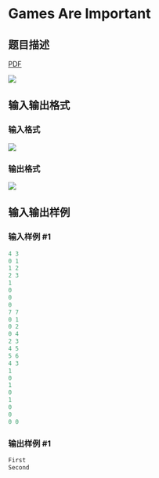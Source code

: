 # Games Are Important

## 题目描述

[problemUrl]: https://uva.onlinejudge.org/index.php?option=com_onlinejudge&Itemid=8&category=229&page=show_problem&problem=3078

[PDF](https://uva.onlinejudge.org/external/119/p11927.pdf)

![](https://cdn.luogu.com.cn/upload/vjudge_pic/UVA11927/2b9377bdef847d79771e2883a44b891fd449bfbe.png)

## 输入输出格式

### 输入格式

![](https://cdn.luogu.com.cn/upload/vjudge_pic/UVA11927/8e342d37e68ad1d653282c2d723623b62aa9a047.png)

### 输出格式

![](https://cdn.luogu.com.cn/upload/vjudge_pic/UVA11927/8be9a781a0456450fe55cc9691ea13650321e1bb.png)

## 输入输出样例

### 输入样例 #1

```cpp
4 3
0 1
1 2
2 3
1
0
0
0
7 7
0 1
0 2
0 4
2 3
4 5
5 6
4 3
1
0
1
0
1
0
0
0 0
```


### 输出样例 #1

```cpp
First
Second
```


